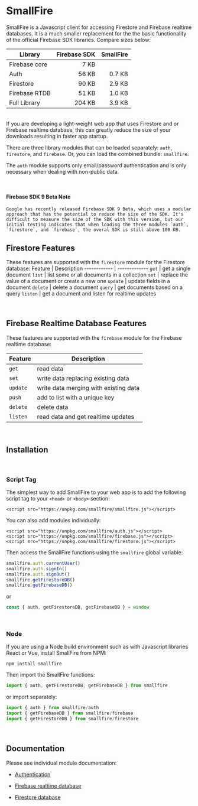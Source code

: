 # SmallFire

SmallFire is a Javascript client for accessing Firestore and Firebase realtime databases. It is a much smaller replacement for the the basic functionality of the official Firebase SDK libraries. Compare sizes below:

Library | Firebase SDK | SmallFire
--- | ---: | ---:
Firebase core | 7 KB | 
Auth | 56 KB | 0.7 KB
Firestore | 90 KB | 2.9 KB
Firebase RTDB | 51 KB | 1.0 KB
Full Library | 204 KB | 3.9 KB

<br/>
If you are developing a light-weight web app that uses Firestore and or Firebase realtime database, this can greatly reduce the size of your downloads resulting in faster app startup.

There are three library modules that can be loaded separately: `auth`, `firestore`, and `firebase`. Or, you can load the combined bundle: `smallfire`. 

The `auth` module supports only email/password authentication and is only necessary when dealing with non-public data.

<br/>

#### **Firebase SDK 9 Beta Note**
```
Google has recently released Firebase SDK 9 Beta, which uses a modular approach that has the potential to reduce the size of the SDK. It's difficult to measure the size of the SDK with this version, but our initial testing indicates that when loading the three modules `auth`, `firestore`, and `firebase`, the overal SDK is still above 100 KB.
```

## **Firestore Features**
These features are supported with the `firestore` module for the Firestore database:
Feature | Description
------------ | -------------
`get` | get a single document
`list` | list some or all documents in a collection
`set` | replace the value of a document or create a new one
`update` | update fields in a document
`delete` | delete a document
`query` | get documents based on a query
`listen` | get a document and listen for realtime updates

<br/>

## **Firebase Realtime Database Features**
These features are supported with the `firebase` module for the Firebase realtime database:

Feature | Description
------------ | -------------
`get` | read data
`set` | write data replacing existing data
`update` | write data merging with existing data
`push` | add to list with a unique key
`delete` | delete data
`listen` | read data and get realtime updates

<br/>

## Installation
<br/>

### **Script Tag**
The simplest way to add SmallFire to your web app is to add the following script tag to your `<head>` or `<body>` section:

```
<script src="https://unpkg.com/smallfire/smallfire.js"></script>
```

You can also add modules individually:
```
<script src="https://unpkg.com/smallfire/auth.js"></script>
<script src="https://unpkg.com/smallfire/firebase.js"></script>
<script src="https://unpkg.com/smallfire/firestore.js"></script>
```

Then access the SmallFire functions using the `smallfire` global variable:

``` javascript
smallfire.auth.currentUser()
smallfire.auth.signIn()
smallfire.auth.signOut()
smallfire.getFirestoreDB()
smallfire.getFirebaseDB()
```
or
``` javascript
const { auth, getFirestoreDB, getFirebaseDB } = window
```
<br/>

### **Node**
If you are using a Node build environment such as with Javascript libraries React or Vue, install SmallFire from NPM:

```
npm install smallfire
```

Then import the SmallFire functions:

``` javascript
import { auth, getFirestoreDB, getFirebaseDB } from smallfire
```
or import separately:
``` javascript
import { auth } from smallfire/auth
import { getFirebaseDB } from smallfire/firebase
import { getFirestoreDB } from smallfire/firestore
```
<br/>

## Documentation
Please see individual module documentation:

* [Authentication](./docs/auth.md)

* [Firebase realtime database](./docs/firebase.md)

* [Firestore database](./docs/firestore.md)

